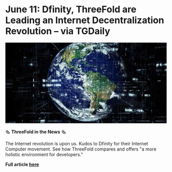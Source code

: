 # June 11: Dfinity, ThreeFold are Leading an Internet Decentralization Revolution – via TGDaily

![](img/tfdfinity0621.jpg)

🗞 **ThreeFold in the News** 🗞

The Internet revolution is upon us. Kudos to Dfinity for their Internet Computer movement. See how ThreeFold compares and offers "a more holistic environment for developers."

**Full article [here](https://tgdaily.com/web/6-dfinity-threefold-are-leading-an-internet-decentralization-revolution/)**
